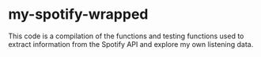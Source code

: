 # my-spotify-wrapped

This code is a compilation of the functions and testing functions used to extract information from the Spotify API and explore my own listening data.
